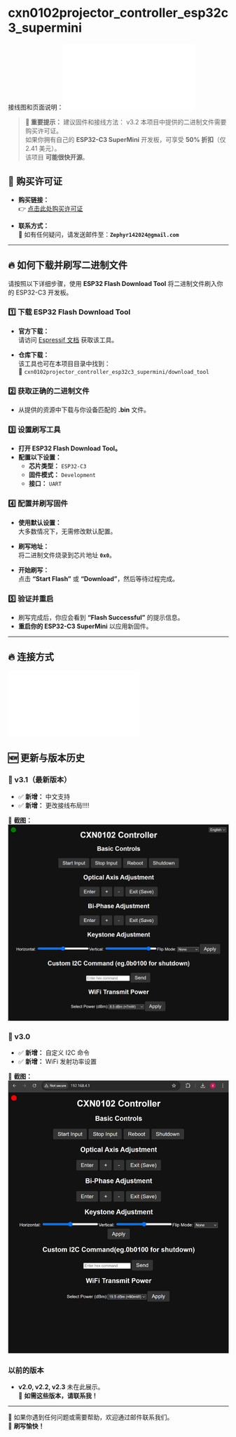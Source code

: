 # cxn0102projector_controller_esp32c3_supermini
接线图和页面说明：![click here](/v3.2/Esp32c3supermini驱动小宝光机接线图.pdf)
> **🚀 重要提示：**
>  建议固件和接线方法：
>  v3.2
> 本项目中提供的二进制文件需要购买许可证。  
> 如果你拥有自己的 **ESP32-C3 SuperMini** 开发板，可享受 **50% 折扣**（仅 2.41 美元）。  
> 该项目 **可能很快开源**。

## 🛒 购买许可证

- **购买链接：**  
  👉 [点击此处购买许可证](https://m.tb.cn/h.6UebzQ8?tk=tanMeCCtX1U)
  
- **联系方式：**  
  📩 如有任何疑问，请发送邮件至：**`Zephyr142024@gmail.com`**

---

## 🔥 如何下载并刷写二进制文件

请按照以下详细步骤，使用 **ESP32 Flash Download Tool** 将二进制文件刷入你的 ESP32-C3 开发板。

### 1️⃣ 下载 ESP32 Flash Download Tool

- **官方下载：**  
  请访问 [Espressif 文档](https://docs.espressif.com/projects/esp-test-tools/en/latest/esp32/production_stage/tools/flash_download_tool.html) 获取该工具。

- **仓库下载：**  
  该工具也可在本项目目录中找到：  
  📂 `cxn0102projector_controller_esp32c3_supermini/download_tool`

### 2️⃣ 获取正确的二进制文件

- 从提供的资源中下载与你设备匹配的 **.bin** 文件。

### 3️⃣ 设置刷写工具

- **打开 ESP32 Flash Download Tool。**
- **配置以下设置：**
  - **芯片类型：** `ESP32-C3`
  - **固件模式：** `Development`
  - **接口：** `UART`

### 4️⃣ 配置并刷写固件

- **使用默认设置：**  
  大多数情况下，无需修改默认配置。

- **刷写地址：**  
  将二进制文件烧录到芯片地址 **`0x0`**。

- **开始刷写：**  
  点击 **“Start Flash”** 或 **“Download”**，然后等待过程完成。

### 5️⃣ 验证并重启

- 刷写完成后，你应会看到 **“Flash Successful”** 的提示信息。
- **重启你的 ESP32-C3 SuperMini** 以应用新固件。

---

## 🔥 连接方式
![点击查看](Esp32c3supermini驱动小宝光机接线图.pdf)

## 🆕 更新与版本历史
### **🔹 v3.1（最新版本）**
- ✅ **新增：** 中文支持
- ✅ **新增：** 更改接线布局!!!!

📸 **截图：**  
![ESP32 Flash 工具](v3.1/CXN0102v3.1.png)

### **🔹 v3.0**
- ✅ **新增：** 自定义 I2C 命令  
- ✅ **新增：** WiFi 发射功率设置  

📸 **截图：**  
![ESP32 Flash 工具](v3.0/CXN0102%20Controller%20v3.0%20(Author%20vx_samzhangxian)%20-%20Google%20Chrome%202_15_2025%2012_36_12%20PM.png)

### **以前的版本**
- **v2.0, v2.2, v2.3** 未在此展示。  
  📩 **如需这些版本，请联系我！**

---

📌 如果你遇到任何问题或需要帮助，欢迎通过邮件联系我们。  
🎉 **刷写愉快！**

